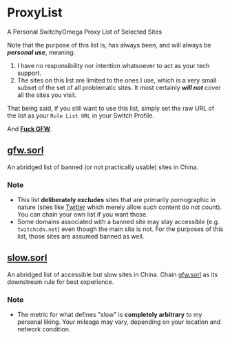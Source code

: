 # ProxyList
A Personal SwitchyOmega Proxy List of Selected Sites

Note that the purpose of this list is, has always been, and will always be ***personal use***, meaning:
1. I have no responsibility nor intention whatsoever to act as your tech support.
2. The sites on this list are limited to the ones I use, which is a very small subset of the set of all problematic sites. It most certainly ***will not*** cover all the sites you visit.

That being said, if you still want to use this list, simply set the raw URL of the list as your `Rule List URL` in your Switch Profile.

And [**Fuck GFW**](https://github.com/comwrg/FUCK-GFW).

## [gfw.sorl](/gfw.sorl)
An abridged list of banned (or not practically usable) sites in China.

### Note
 - This list **deliberately excludes** sites that are primarily pornographic in nature (sites like [Twitter](https://twitter.com) which merely allow such content do not count). You can chain your own list if you want those.
 - Some domains associated with a banned site may stay accessible (e.g. `twitchcdn.net`) even though the main site is not. For the purposes of this list, those sites are assumed banned as well.

## [slow.sorl](/slow.sorl)
An abridged list of accessible but slow sites in China. Chain [gfw.sorl](#gfwsorl) as its downstream rule for best experience.

### Note
 - The metric for what defines "slow" is **completely arbitrary** to my personal liking. Your mileage may vary, depending on your location and network condition.
